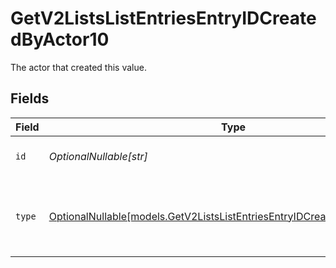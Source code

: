 # GetV2ListsListEntriesEntryIDCreatedByActor10

The actor that created this value.


## Fields

| Field                                                                                                                                      | Type                                                                                                                                       | Required                                                                                                                                   | Description                                                                                                                                |
| ------------------------------------------------------------------------------------------------------------------------------------------ | ------------------------------------------------------------------------------------------------------------------------------------------ | ------------------------------------------------------------------------------------------------------------------------------------------ | ------------------------------------------------------------------------------------------------------------------------------------------ |
| `id`                                                                                                                                       | *OptionalNullable[str]*                                                                                                                    | :heavy_minus_sign:                                                                                                                         | An ID to identify the actor.                                                                                                               |
| `type`                                                                                                                                     | [OptionalNullable[models.GetV2ListsListEntriesEntryIDCreatedByActorType10]](../models/getv2listslistentriesentryidcreatedbyactortype10.md) | :heavy_minus_sign:                                                                                                                         | The type of actor. [Read more information on actor types here](/docs/actors).                                                              |
